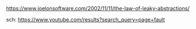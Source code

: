https://www.joelonsoftware.com/2002/11/11/the-law-of-leaky-abstractions/

sch: https://www.youtube.com/results?search_query=page+fault
